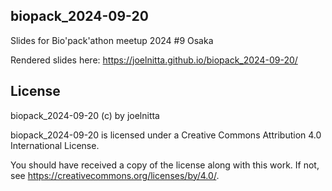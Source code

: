 ## biopack_2024-09-20

Slides for Bio'pack'athon meetup 2024 #9 Osaka 

Rendered slides here: https://joelnitta.github.io/biopack_2024-09-20/

## License

biopack_2024-09-20 (c) by joelnitta

biopack_2024-09-20 is licensed under a
Creative Commons Attribution 4.0 International License.

You should have received a copy of the license along with this work. If not, see <https://creativecommons.org/licenses/by/4.0/>.
